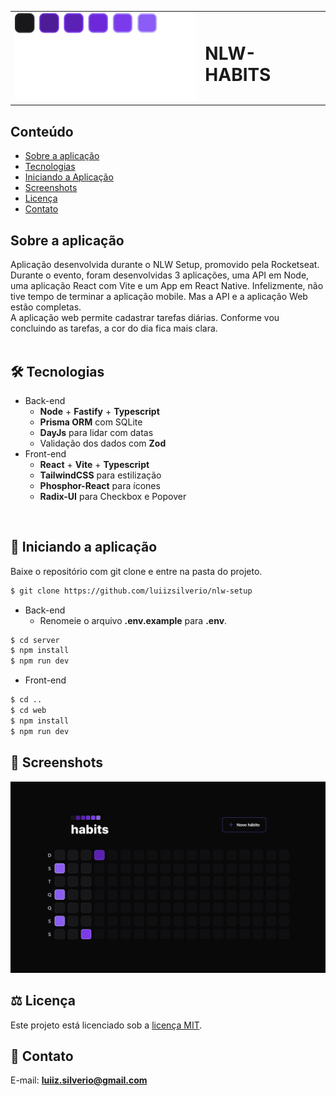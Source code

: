 <table>
  <tr>
    <td><img src="https://github.com/luiizsilverio/nlw-setup/blob/master/web/src/assets/logo.svg" /></td>
    <td><h1>NLW-HABITS</h1></td>
  </tr>
</table>

## Conteúdo
* [Sobre a aplicação](#sobre-a-aplicação)
* [Tecnologias](#hammer_and_wrench-tecnologias)
* [Iniciando a Aplicação](#car-Iniciando-a-aplicação)
* [Screenshots](#camera_flash-screenshots)
* [Licença](#balance_scale-licença)
* [Contato](#email-contato)

## Sobre a aplicação
Aplicação desenvolvida durante o NLW Setup, promovido pela Rocketseat.<br />
Durante o evento, foram desenvolvidas 3 aplicações, uma API em Node, uma aplicação React com Vite e um App em React Native. Infelizmente, não tive tempo de terminar a aplicação mobile. Mas a API e a aplicação Web estão completas.<br />
A aplicação web permite cadastrar tarefas diárias. Conforme vou concluindo as tarefas, a cor do dia fica mais clara.<br />
<br />

## :hammer_and_wrench: Tecnologias
* Back-end
  * __Node__ + __Fastify__ + __Typescript__
  * __Prisma ORM__ com SQLite
  * __DayJs__ para lidar com datas
  * Validação dos dados com __Zod__
* Front-end
  * __React__ + __Vite__ + __Typescript__
  * __TailwindCSS__ para estilização
  * __Phosphor-React__ para ícones
  * __Radix-UI__ para Checkbox e Popover
<br />

## :car: Iniciando a aplicação
Baixe o repositório com git clone e entre na pasta do projeto.
```bash
$ git clone https://github.com/luiizsilverio/nlw-setup
```
* Back-end
  * Renomeie o arquivo __.env.example__ para __.env__.
```bash
$ cd server
$ npm install
$ npm run dev
```
* Front-end
```bash
$ cd ..
$ cd web
$ npm install
$ npm run dev
```

## :camera_flash: Screenshots
![](https://github.com/luiizsilverio/nlw-setup/blob/master/web/src/assets/habits.gif)

## :balance_scale: Licença
Este projeto está licenciado sob a [licença MIT](LICENSE).

## :email: Contato

E-mail: [**luiiz.silverio@gmail.com**](mailto:luiiz.silverio@gmail.com)
